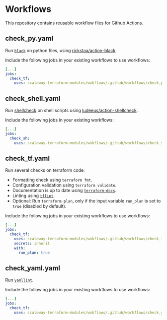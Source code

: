 # Workflows

This repository contains reusable workflow files for Github Actions.

## check_py.yaml

Run [`black`](https://black.readthedocs.io/en/stable/) on python files, using [rickstaa/action-black](https://github.com/rickstaa/action-black).

Include the following jobs in your existing workflows to use workflows:
```yaml
[...]
jobs:
  check_tf:
    uses: scaleway-terraform-modules/wokflows/.github/workflows/check_py.yaml@main

```

## check_shell.yaml

Run [shellcheck](https://www.shellcheck.net/) on shell scripts using [ludeeus/action-shellcheck](https://github.com/ludeeus/action-shellcheck).

Include the following jobs in your existing workflows:
```yaml
[...]
jobs:
  check_sh:
    uses: scaleway-terraform-modules/wokflows/.github/workflows/check_shell.yaml@main

```

## check_tf.yaml

Run several checks on terraform code:
* Formatting check using `terraform fmt`.
* Configuration validation using `terraform validate`.
* Documentation is up to date using [`terraform-docs`](https://terraform-docs.io/).
* Linting using [`tflint`](https://github.com/terraform-linters/tflint).
* Optional: Run `terraform plan`, only if the input variable `run_plan` is set to `true` (disabled by default).

Include the following jobs in your existing workflows to use workflows:
```yaml
[...]
jobs:
  check_tf:
    uses: scaleway-terraform-modules/wokflows/.github/workflows/check_tf.yaml@main
    secrets: inherit
    with:
      run_plan: true

```

## check_yaml.yaml

Run [`yamllint`](https://www.yamllint.com/).

Include the following jobs in your existing workflows to use workflows:
```yaml
[...]
jobs:
  check_tf:
    uses: scaleway-terraform-modules/wokflows/.github/workflows/check_yaml.yaml@main

```
